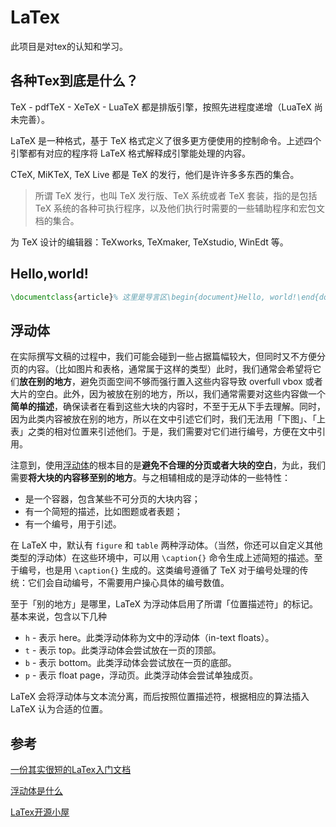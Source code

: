 # LaTex

此项目是对tex的认知和学习。

## 各种Tex到底是什么？

TeX - pdfTeX - XeTeX - LuaTeX 都是排版引擎，按照先进程度递增（LuaTeX 尚未完善）。

LaTeX 是一种格式，基于 TeX 格式定义了很多更方便使用的控制命令。上述四个引擎都有对应的程序将 LaTeX 格式解释成引擎能处理的内容。

CTeX, MiKTeX, TeX Live 都是 TeX 的发行，他们是许许多多东西的集合。

> 所谓 TeX 发行，也叫 TeX 发行版、TeX 系统或者 TeX 套装，指的是包括 TeX 系统的各种可执行程序，以及他们执行时需要的一些辅助程序和宏包文档的集合。

为 TeX 设计的编辑器：TeXworks, TeXmaker, TeXstudio, WinEdt 等。

## Hello,world!

```latex
\documentclass{article}% 这里是导言区\begin{document}Hello, world!\end{document}
```

## 浮动体

在实际撰写文稿的过程中，我们可能会碰到一些占据篇幅较大，但同时又不方便分页的内容。（比如图片和表格，通常属于这样的类型）此时，我们通常会希望将它们**放在别的地方**，避免页面空间不够而强行置入这些内容导致 overfull vbox 或者大片的空白。此外，因为被放在别的地方，所以，我们通常需要对这些内容做一个**简单的描述**，确保读者在看到这些大块的内容时，不至于无从下手去理解。同时，因为此类内容被放在别的地方，所以在文中引述它们时，我们无法用「下图」、「上表」之类的相对位置来引述他们。于是，我们需要对它们进行编号，方便在文中引用。

注意到，使用[浮动体](https://liam.page/2017/03/11/floats-in-LaTeX-basic/)的根本目的是**避免不合理的分页或者大块的空白**，为此，我们需要**将大块的内容移至别的地方**。与之相辅相成的是浮动体的一些特性：

- 是一个容器，包含某些不可分页的大块内容；
- 有一个简短的描述，比如图题或者表题；
- 有一个编号，用于引述。



在 LaTeX 中，默认有 `figure` 和 `table` 两种浮动体。（当然，你还可以自定义其他类型的浮动体）在这些环境中，可以用 `\caption{}` 命令生成上述简短的描述。至于编号，也是用 `\caption{}` 生成的。这类编号遵循了 TeX 对于编号处理的传统：它们会自动编号，不需要用户操心具体的编号数值。

至于「别的地方」是哪里，LaTeX 为浮动体启用了所谓「位置描述符」的标记。基本来说，包含以下几种

- `h` - 表示 here。此类浮动体称为文中的浮动体（in-text floats）。
- `t` - 表示 top。此类浮动体会尝试放在一页的顶部。
- `b` - 表示 bottom。此类浮动体会尝试放在一页的底部。
- `p` - 表示 float page，浮动页。此类浮动体会尝试单独成页。

LaTeX 会将浮动体与文本流分离，而后按照位置描述符，根据相应的算法插入 LaTeX 认为合适的位置。

## 参考

[一份其实很短的LaTex入门文档](https://liam.page/2014/09/08/latex-introduction/)

[浮动体是什么](https://liam.page/2017/03/11/floats-in-LaTeX-basic/)

[LaTex开源小屋](http://www.latexstudio.net/)

